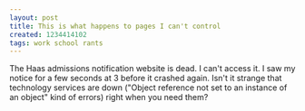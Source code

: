 ```yaml
---
layout: post
title: This is what happens to pages I can't control
created: 1234414102
tags: work school rants
---
```

The Haas admissions notification website is dead. I can't access it. I saw my notice for a few seconds at 3 before it crashed again. Isn't it strange that technology services are down ("Object reference not set to an instance of an object" kind of errors) right when you need them?
